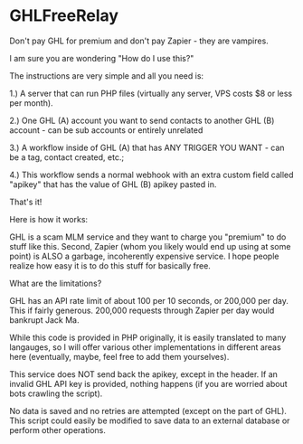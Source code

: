# GHLFreeRelay
Don't pay GHL for premium and don't pay Zapier - they are vampires. 

I am sure you are wondering "How do I use this?"

The instructions are very simple and all you need is:

1.) A server that can run PHP files (virtually any server, VPS costs $8 or less per month).

2.) One GHL (A) account you want to send contacts to another GHL (B) account - can be sub accounts or entirely unrelated

3.) A workflow inside of GHL (A) that has ANY TRIGGER YOU WANT - can be a tag, contact created, etc.;

4.) This workflow sends a normal webhook with an extra custom field called "apikey" that has the value of GHL (B) apikey pasted in.


That's it! 


Here is how it works:

GHL is a scam MLM service and they want to charge you "premium" to do stuff like this. Second, Zapier (whom you likely would end up using at some point) is ALSO a garbage, incoherently expensive service.
I hope people realize how easy it is to do this stuff for basically free.


What are the limitations?

GHL has an API rate limit of about 100 per 10 seconds, or 200,000 per day. This if fairly generous. 200,000 requests through Zapier per day would bankrupt Jack Ma.

While this code is provided in PHP originally, it is easily translated to many langauges, so I will offer various other implementations in different areas here (eventually, maybe, feel free to add them yourselves).

This service does NOT send back the apikey, except in the header. If an invalid GHL API key is provided, nothing happens (if you are worried about bots crawling the script). 

No data is saved and no retries are attempted (except on the part of GHL). This script could easily be modified to save data to an external database or perform other operations.
